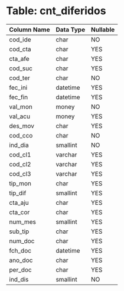 # Table: cnt_diferidos

| Column Name | Data Type | Nullable |
|-------------|-----------|----------|
| cod_ide | char | NO |
| cod_cta | char | YES |
| cta_afe | char | YES |
| cod_suc | char | YES |
| cod_ter | char | NO |
| fec_ini | datetime | YES |
| fec_fin | datetime | YES |
| val_mon | money | NO |
| val_acu | money | YES |
| des_mov | char | YES |
| cod_cco | char | NO |
| ind_dia | smallint | NO |
| cod_cl1 | varchar | YES |
| cod_cl2 | varchar | YES |
| cod_cl3 | varchar | YES |
| tip_mon | char | YES |
| tip_dif | smallint | YES |
| cta_aju | char | YES |
| cta_cor | char | YES |
| num_mes | smallint | YES |
| sub_tip | char | YES |
| num_doc | char | YES |
| fch_doc | datetime | YES |
| ano_doc | char | YES |
| per_doc | char | YES |
| ind_dis | smallint | NO |
